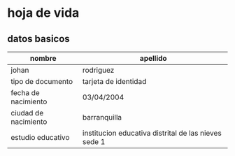 # hoja de vida 

## datos basicos 

| nombre | apellido |
| --- | --- |
| johan | rodriguez |
| tipo de documento | tarjeta de identidad |
| fecha de nacimiento | 03/04/2004 |
| ciudad de nacimiento | barranquilla |
| estudio educativo | institucion educativa distrital de las nieves sede 1 |